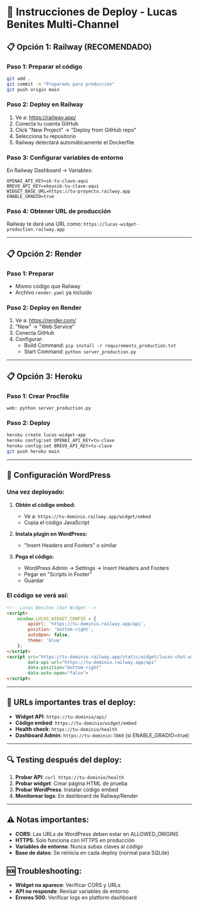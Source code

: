 # 🚀 Instrucciones de Deploy - Lucas Benites Multi-Channel

## 📋 **Opción 1: Railway (RECOMENDADO)**

### Paso 1: Preparar el código
```bash
git add .
git commit -m "Preparado para producción"
git push origin main
```

### Paso 2: Deploy en Railway
1. Ve a: https://railway.app/
2. Conecta tu cuenta GitHub
3. Click "New Project" → "Deploy from GitHub repo"
4. Selecciona tu repositorio
5. Railway detectará automáticamente el Dockerfile

### Paso 3: Configurar variables de entorno
En Railway Dashboard → Variables:
```
OPENAI_API_KEY=sk-tu-clave-aqui
BREVO_API_KEY=xkeysib-tu-clave-aqui
WIDGET_BASE_URL=https://tu-proyecto.railway.app
ENABLE_GRADIO=true
```

### Paso 4: Obtener URL de producción
Railway te dará una URL como: `https://lucas-widget-production.railway.app`

---

## 📋 **Opción 2: Render**

### Paso 1: Preparar
- Mismo código que Railway
- Archivo `render.yaml` ya incluido

### Paso 2: Deploy en Render
1. Ve a: https://render.com/
2. "New" → "Web Service"
3. Conecta GitHub
4. Configurar:
   - Build Command: `pip install -r requirements_production.txt`
   - Start Command: `python server_production.py`

---

## 📋 **Opción 3: Heroku**

### Paso 1: Crear Procfile
```
web: python server_production.py
```

### Paso 2: Deploy
```bash
heroku create lucas-widget-app
heroku config:set OPENAI_API_KEY=tu-clave
heroku config:set BREVO_API_KEY=tu-clave
git push heroku main
```

---

## 🔧 **Configuración WordPress**

### Una vez deployado:

1. **Obtén el código embed:**
   - Ve a: `https://tu-dominio.railway.app/widget/embed`
   - Copia el código JavaScript

2. **Instala plugin en WordPress:**
   - "Insert Headers and Footers" o similar

3. **Pega el código:**
   - WordPress Admin → Settings → Insert Headers and Footers
   - Pegar en "Scripts in Footer"
   - Guardar

### El código se verá así:
```html
<!-- Lucas Benites Chat Widget -->
<script>
    window.LUCAS_WIDGET_CONFIG = {
        apiUrl: 'https://tu-dominio.railway.app/api',
        position: 'bottom-right',
        autoOpen: false,
        theme: 'blue'
    };
</script>
<script src="https://tu-dominio.railway.app/static/widget/lucas-chat-widget.js" 
        data-api-url="https://tu-dominio.railway.app/api"
        data-position="bottom-right"
        data-auto-open="false">
</script>
```

---

## 🎯 **URLs importantes tras el deploy:**

- **Widget API**: `https://tu-dominio/api/`
- **Código embed**: `https://tu-dominio/widget/embed`
- **Health check**: `https://tu-dominio/health`
- **Dashboard Admin**: `https://tu-dominio:7860` (si ENABLE_GRADIO=true)

---

## 🔍 **Testing después del deploy:**

1. **Probar API**: `curl https://tu-dominio/health`
2. **Probar widget**: Crear página HTML de prueba
3. **Probar WordPress**: Instalar código embed
4. **Monitorear logs**: En dashboard de Railway/Render

---

## ⚠️ **Notas importantes:**

- **CORS**: Las URLs de WordPress deben estar en ALLOWED_ORIGINS
- **HTTPS**: Solo funciona con HTTPS en producción
- **Variables de entorno**: Nunca subas claves al código
- **Base de datos**: Se reinicia en cada deploy (normal para SQLite)

## 🆘 **Troubleshooting:**

- **Widget no aparece**: Verificar CORS y URLs
- **API no responde**: Revisar variables de entorno
- **Errores 500**: Verificar logs en platform dashboard